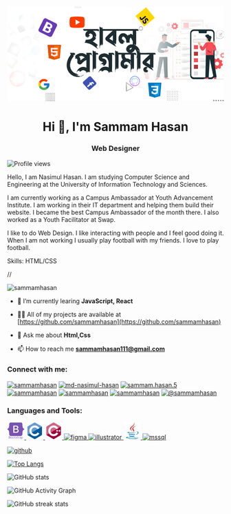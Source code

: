 ![](https://github.com/sammamhasan/sammamhasan/blob/main/page.png)
 
 <h1 align="center">Hi 👋, I'm Sammam Hasan</h1>
<h3 align="center">Web Designer</h3>

![Profile views](https://gpvc.arturio.dev/sammamhasan)  

Hello, I am Nasimul Hasan. I am studying Computer Science and Engineering at the University of Information Technology and Sciences.

I am currently working as a Campus Ambassador at Youth Advancement Institute. I am working in their IT department and helping them build their website. I became the best Campus Ambassador of the month there.
I also worked as a Youth Facilitator at Swap.

I like to do Web Design. I like interacting with people and I feel good doing it. When I am not working I usually play football with my friends. I love to play football.

Skills: HTML/CSS

//<p align="left"> <img src="https://komarev.com/ghpvc/?username=sammamhasan&label=Profile%20views&color=0e75b6&style=flat" alt="sammamhasan" /> </p>

- 🌱 I’m currently learing **JavaScript, React**

- 👨‍💻 All of my projects are available at [https://github.com/sammamhasan](https://github.com/sammamhasan)

- 💬 Ask me about **Html,Css**

- 📫 How to reach me **sammamhasan111@gmail.com**

<h3 align="left">Connect with me:</h3>
<p align="left">
<a href="https://twitter.com/sammamhasan" target="blank"><img align="center" src="https://raw.githubusercontent.com/rahuldkjain/github-profile-readme-generator/master/src/images/icons/Social/twitter.svg" alt="sammamhasan" height="30" width="40" /></a>
<a href="https://linkedin.com/in/md-nasimul-hasan" target="blank"><img align="center" src="https://raw.githubusercontent.com/rahuldkjain/github-profile-readme-generator/master/src/images/icons/Social/linked-in-alt.svg" alt="md-nasimul-hasan" height="30" width="40" /></a>
<a href="https://fb.com/sammam.hasan.5" target="blank"><img align="center" src="https://raw.githubusercontent.com/rahuldkjain/github-profile-readme-generator/master/src/images/icons/Social/facebook.svg" alt="sammam.hasan.5" height="30" width="40" /></a>
<a href="https://instagram.com/sammamhasan" target="blank"><img align="center" src="https://raw.githubusercontent.com/rahuldkjain/github-profile-readme-generator/master/src/images/icons/Social/instagram.svg" alt="sammamhasan" height="30" width="40" /></a>
<a href="https://www.hackerrank.com/sammamhasan" target="blank"><img align="center" src="https://raw.githubusercontent.com/rahuldkjain/github-profile-readme-generator/master/src/images/icons/Social/hackerrank.svg" alt="sammamhasan" height="30" width="40" /></a>
<a href="https://codeforces.com/profile/sammamhasan" target="blank"><img align="center" src="https://raw.githubusercontent.com/rahuldkjain/github-profile-readme-generator/master/src/images/icons/Social/codeforces.svg" alt="sammamhasan" height="30" width="40" /></a>
<a href="https://www.hackerearth.com/@sammamhasan" target="blank"><img align="center" src="https://raw.githubusercontent.com/rahuldkjain/github-profile-readme-generator/master/src/images/icons/Social/hackerearth.svg" alt="@sammamhasan" height="30" width="40" /></a>
</p>

<h3 align="left">Languages and Tools:</h3>
<p align="left"> <a href="https://getbootstrap.com" target="_blank" rel="noreferrer"> <img src="https://raw.githubusercontent.com/devicons/devicon/master/icons/bootstrap/bootstrap-plain-wordmark.svg" alt="bootstrap" width="40" height="40"/> </a> <a href="https://www.cprogramming.com/" target="_blank" rel="noreferrer"> <img src="https://raw.githubusercontent.com/devicons/devicon/master/icons/c/c-original.svg" alt="c" width="40" height="40"/> </a> <a href="https://www.w3schools.com/cpp/" target="_blank" rel="noreferrer"> <img src="https://raw.githubusercontent.com/devicons/devicon/master/icons/cplusplus/cplusplus-original.svg" alt="cplusplus" width="40" height="40"/> </a> <a href="https://www.figma.com/" target="_blank" rel="noreferrer"> <img src="https://www.vectorlogo.zone/logos/figma/figma-icon.svg" alt="figma" width="40" height="40"/> </a> <a href="https://www.adobe.com/in/products/illustrator.html" target="_blank" rel="noreferrer"> <img src="https://www.vectorlogo.zone/logos/adobe_illustrator/adobe_illustrator-icon.svg" alt="illustrator" width="40" height="40"/> </a> <a href="https://www.java.com" target="_blank" rel="noreferrer"> <img src="https://raw.githubusercontent.com/devicons/devicon/master/icons/java/java-original.svg" alt="java" width="40" height="40"/> </a> <a href="https://www.microsoft.com/en-us/sql-server" target="_blank" rel="noreferrer"> <img src="https://www.svgrepo.com/show/303229/microsoft-sql-server-logo.svg" alt="mssql" width="40" height="40"/> </a> </p>


[<img src='https://cdn.jsdelivr.net/npm/simple-icons@3.0.1/icons/github.svg' alt='github' height='40'>](https://github.com/sammamhasan)  

[![Top Langs](https://github-readme-stats.vercel.app/api/top-langs/?username=sammamhasan)](https://github.com/anuraghazra/github-readme-stats)

![GitHub stats](https://github-readme-stats.vercel.app/api?username=sammamhasan&show_icons=true)  

![GitHub Activity Graph](https://activity-graph.herokuapp.com/graph?username=sammamhasan)  

![GitHub streak stats](https://github-readme-streak-stats.herokuapp.com/?user=sammamhasan)  

